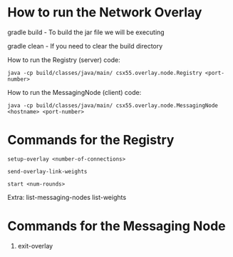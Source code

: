 # How to run the Network Overlay

gradle build - To build the jar file we will be executing

gradle clean - If you need to clear the build directory

How to run the Registry (server) code: 
```
java -cp build/classes/java/main/ csx55.overlay.node.Registry <port-number>
```

How to run the MessagingNode (client) code: 
```
java -cp build/classes/java/main/ csx55.overlay.node.MessagingNode <hostname> <port-number>
```

# Commands for the Registry
```
setup-overlay <number-of-connections>
```
```
send-overlay-link-weights
```
```
start <num-rounds>
```

Extra:
    list-messaging-nodes
    list-weights
    
# Commands for the Messaging Node
1. exit-overlay
